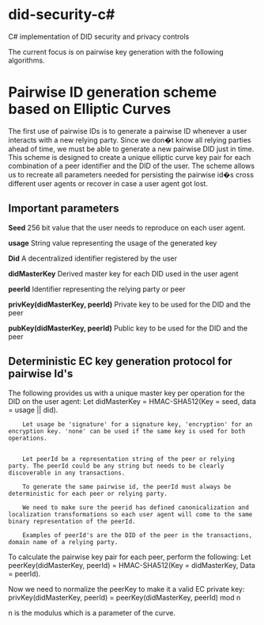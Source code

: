 # did-security-c#
C# implementation of DID security and privacy controls

The current focus is on pairwise key generation with the following algorithms.

# Pairwise ID generation scheme based on Elliptic Curves
The first use of pairwise IDs is to generate a pairwise ID whenever a user interacts with a new relying party. 
Since we don�t know all relying parties ahead of time, we must be able to generate a new pairwise DID just in time. 
This scheme is designed to create a unique elliptic curve key pair for each combination of a peer identifier and the DID of the user.
The scheme allows us to recreate all parameters needed for persisting the pairwise id�s cross different user agents or recover in case a user agent got lost.


## Important parameters
**Seed**	256 bit value that the user needs to reproduce on each user agent.

**usage**	String value representing the usage of the generated key

**Did**	A decentralized identifier registered by the user

**didMasterKey**	Derived master key for each DID used in the user agent

**peerId**	Identifier representing the relying party or peer

**privKey(didMasterKey, peerId)**	Private key to be used for the DID and the peer

**pubKey(didMasterKey, peerId)**	Public key to be used for the DID and the peer


## Deterministic EC key generation protocol for pairwise Id's
The following provides us with a unique master key per operation for the DID on the user agent:
		Let didMasterKey = HMAC-SHA512(Key = seed, data = usage || did).

		
		Let usage be 'signature' for a signature key, 'encryption' for an encryption key. 'none' can be used if the same key is used for both operations.


		Let peerId be a representation string of the peer or relying party. The peerId could be any string but needs to be clearly discoverable in any transactions. 
		
		To generate the same pairwise id, the peerId must always be deterministic for each peer or relying party. 
		
		We need to make sure the peerid has defined canonicalization and localization transformations so each user agent will come to the same binary representation of the peerId. 
		
		Examples of peerId's are the DID of the peer in the transactions, domain name of a relying party. 


To calculate the pairwise key pair for each peer, perform the following: 
		Let peerKey(didMasterKey, peerId) = HMAC-SHA512(Key = didMasterKey, Data = peerId).


Now we need to normalize the peerKey to make it a valid EC private key:
		privKey(didMasterKey, peerId) =  peerKey(didMasterKey, peerId) mod n

n is the modulus which is a parameter of the curve.
